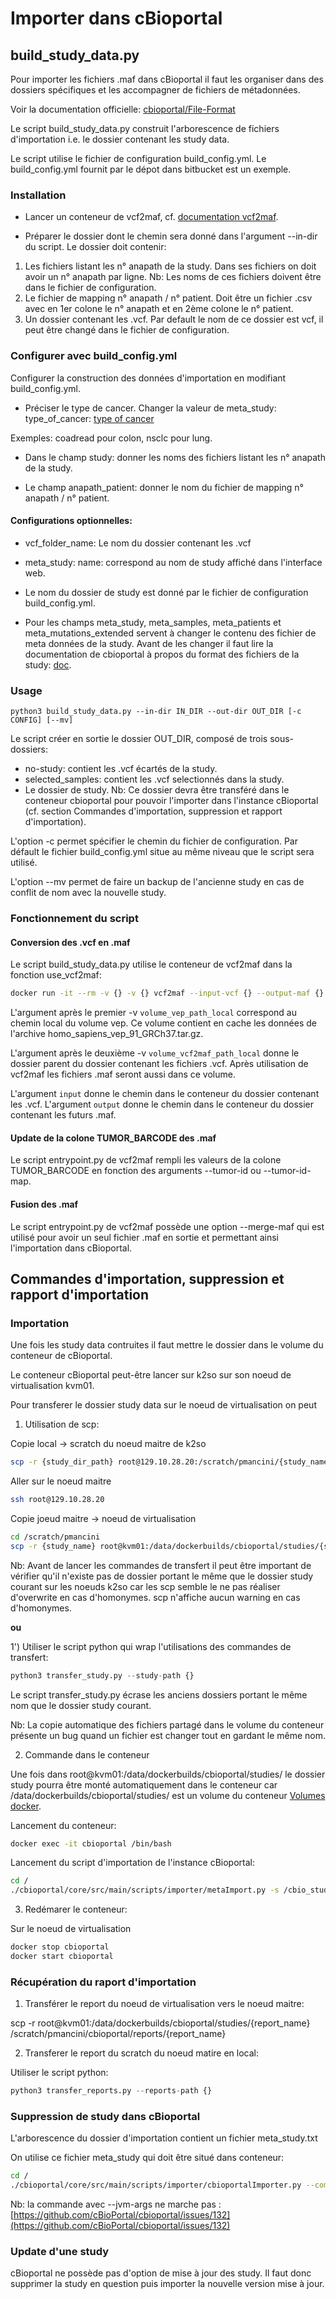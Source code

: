 # Importer dans cBioportal


## build_study_data.py

Pour importer les fichiers .maf dans cBioportal il faut les organiser dans des dossiers spécifiques et les accompagner de fichiers de métadonnées.

Voir la documentation officielle: [cbioportal/File-Format](http://cbioportal.readthedocs.io/en/latest/File-Formats.html)

Le script build_study_data.py construit l'arborescence de fichiers d'importation i.e. le dossier contenant les study data.

Le script utilise le fichier de configuration build_config.yml. Le build_config.yml fournit par
le dépot dans bitbucket est un exemple.

### Installation

- Lancer un conteneur de vcf2maf, cf. [documentation vcf2maf](https://bitbucket.org/bergomultipli/vcf2maf/src/default/).

- Préparer le dossier dont le chemin sera donné dans l'argument --in-dir du script. Le dossier doit contenir:
1) Les fichiers listant les n° anapath de la study. Dans ses fichiers on doit avoir un n° anapath par ligne. Nb: Les noms de ces fichiers doivent être dans le fichier de configuration.
2) Le fichier de mapping n° anapath  / n° patient. Doit être un fichier .csv avec en 1er colone le n° anapath et en 2ème colone le n° patient.
3) Un dossier contenant les .vcf. Par default le nom de ce dossier est vcf, il peut être changé dans le fichier de configuration.


### Configurer avec build_config.yml

Configurer la construction des données d'importation en modifiant build_config.yml.

- Préciser le type de cancer. Changer la valeur de meta_study: type_of_cancer: [type of cancer](http://oncotree.mskcc.org/#/home)

Exemples: coadread pour colon, nsclc pour lung.

- Dans le champ study: donner les noms des fichiers listant les n° anapath de la study.

- Le champ anapath_patient: donner le nom du fichier de mapping n° anapath  / n° patient.


#### Configurations optionnelles:

- vcf_folder_name: Le nom du dossier contenant les .vcf

- meta_study: name: correspond au nom de study affiché dans l'interface web.

- Le nom du dossier de study est donné par le fichier de configuration build_config.yml.

- Pour les champs meta_study, meta_samples, meta_patients et meta_mutations_extended servent à changer le contenu des fichier de meta données de la study.
Avant de les changer il faut lire la documentation de cbioportal à propos du format des fichiers de la study: [doc](https://cbioportal.readthedocs.io/en/latest/File-Formats.html#clinical-data).

### Usage

```
python3 build_study_data.py --in-dir IN_DIR --out-dir OUT_DIR [-c CONFIG] [--mv]
```

Le script créer en sortie le dossier OUT_DIR, composé de trois sous-dossiers:
- no-study: contient les .vcf écartés de la study.
- selected_samples: contient les .vcf selectionnés dans la study.
- Le dossier de study. Nb: Ce dossier devra être transféré dans le conteneur cbioportal pour pouvoir l'importer dans l'instance cBioportal (cf. section Commandes d'importation, suppression et rapport d'importation).

L'option -c permet spécifier le chemin du fichier de configuration. Par défault le fichier build_config.yml situe au même niveau que le script sera utilisé.

L'option --mv permet de faire un backup de l'ancienne study en cas de conflit de nom avec la nouvelle study.


### Fonctionnement du script

#### Conversion des .vcf en .maf

Le script build_study_data.py utilise le conteneur de vcf2maf dans la fonction use_vcf2maf:

```bash
docker run -it --rm -v {} -v {} vcf2maf --input-vcf {} --output-maf {} --tumor-barcode-map {} -d --merge-maf
```

L'argument après le premier -v `volume_vep_path_local` correspond au chemin local du volume vep.
Ce volume contient en cache les données de l'archive homo_sapiens_vep_91_GRCh37.tar.gz.

L'argument après le deuxième -v `volume_vcf2maf_path_local` donne le dossier parent du dossier contenant les fichiers .vcf. Après utilisation de vcf2maf les fichiers .maf seront aussi dans ce volume.

L'argument `input` donne le chemin dans le conteneur du dossier contenant les .vcf.
L'argument `output` donne le chemin dans le conteneur du dossier contenant les futurs .maf.


#### Update de la colone TUMOR_BARCODE des .maf

Le script entrypoint.py de vcf2maf rempli les valeurs de la colone TUMOR_BARCODE en fonction des arguments --tumor-id ou --tumor-id-map.


#### Fusion des .maf

Le script entrypoint.py de vcf2maf possède une option --merge-maf qui est utilisé pour avoir un seul fichier .maf en sortie et permettant ainsi l'importation dans cBioportal.


## Commandes d'importation, suppression et rapport d'importation

### Importation

Une fois les study data contruites il faut mettre le dossier dans le volume du conteneur de cBioportal.

Le conteneur cBioportal peut-être lancer sur k2so sur son noeud de virtualisation kvm01.

Pour transferer le dossier study data sur le noeud de virtualisation on peut

1) Utilisation de scp:

Copie local -> scratch du noeud maitre de k2so
```bash
scp -r {study_dir_path} root@129.10.28.20:/scratch/pmancini/{study_name}
```

Aller sur le noeud maitre
```bash
ssh root@129.10.28.20
```

Copie joeud maitre -> noeud de virtualisation
```bash
cd /scratch/pmancini
scp -r {study_name} root@kvm01:/data/dockerbuilds/cbioportal/studies/{study_name}
```

Nb: Avant de lancer les commandes de transfert il peut être important de vérifier qu'il n'existe
pas de dossier portant le même que le dossier study courant sur les noeuds k2so car les scp semble 
le ne pas réaliser d'overwrite en cas d'homonymes. scp n'affiche aucun warning en cas d'homonymes.

__ou__

1')  Utiliser le script python qui wrap l'utilisations des commandes de transfert:

```python
python3 transfer_study.py --study-path {}
```

Le script transfer_study.py écrase les anciens dossiers portant le même nom que le dossier
study courant.

Nb: La copie automatique des fichiers partagé dans le volume du conteneur présente un bug quand un 
fichier est changer tout en gardant le même nom.


2) Commande dans le conteneur


Une fois dans root@kvm01:/data/dockerbuilds/cbioportal/studies/ le dossier study pourra être monté
automatiquement dans le conteneur car /data/dockerbuilds/cbioportal/studies/ est un volume du conteneur
[Volumes docker](https://docs.docker.com/storage/volumes/#choose-the--v-or---mount-flag).

Lancement du conteneur:
```bash
docker exec -it cbioportal /bin/bash
```

Lancement du script d'importation de l'instance cBioportal:
```bash
cd /
./cbioportal/core/src/main/scripts/importer/metaImport.py -s /cbio_studies/{study_name}/ -o -u http://localhost:8080/cbioportal -v -html /cbio_studies/{report_name}.html
```

3) Redémarer le conteneur:

Sur le noeud de virtualisation

```bash
docker stop cbioportal
docker start cbioportal
```

### Récupération du raport d'importation

1) Transférer le report du noeud de virtualisation vers le noeud maitre:

scp -r root@kvm01:/data/dockerbuilds/cbioportal/studies/{report_name} /scratch/pmancini/cbioportal/reports/{report_name}

2) Transferer le report du scratch du noeud matire en local:

Utiliser le script python:

```python
python3 transfer_reports.py --reports-path {}
```

### Suppression de study dans cBioportal

L'arborescence du dossier d'importation contient un fichier meta_study.txt

On utilise ce fichier meta_study qui doit être situé dans conteneur:

```bash
cd /
./cbioportal/core/src/main/scripts/importer/cbioportalImporter.py --command remove-study --meta_filename /cbio_studies/{study_name}/meta_study.txt
```

Nb: la commande avec --jvm-args ne marche pas : [https://github.com/cBioPortal/cbioportal/issues/132](https://github.com/cBioPortal/cbioportal/issues/132)


### Update d'une study

cBioportal ne possède pas d'option de mise à jour des study. Il faut donc supprimer la study en question puis importer la nouvelle version mise à jour.